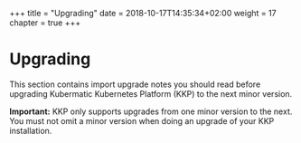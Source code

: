+++
title = "Upgrading"
date =  2018-10-17T14:35:34+02:00
weight = 17
chapter = true
+++


# Upgrading

This section contains import upgrade notes you should read before upgrading Kubermatic Kubernetes Platform (KKP) to the next minor version.

**Important:** KKP only supports upgrades from one minor version to the next. You must not omit a minor version when doing an upgrade of your KKP installation.
